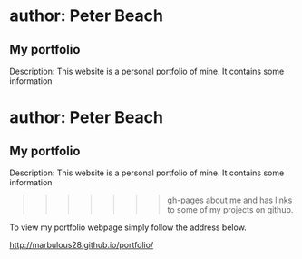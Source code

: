 # author: Peter Beach #
## My portfolio ##

Description: This website is a personal portfolio of mine. It contains some information


# author: Peter Beach #
## My portfolio ##

Description: This website is a personal portfolio of mine. It contains some information
>>>>>>> gh-pages
about me and has links to some of my projects on github.

To view my portfolio webpage simply follow the address below.

http://marbulous28.github.io/portfolio/
